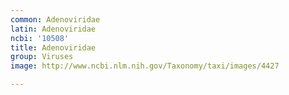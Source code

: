 ```yaml
---
common: Adenoviridae
latin: Adenoviridae
ncbi: '10508'
title: Adenoviridae
group: Viruses
image: http://www.ncbi.nlm.nih.gov/Taxonomy/taxi/images/4427

---
```

